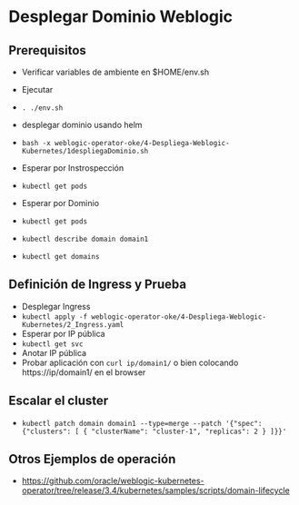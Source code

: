 # Desplegar Dominio Weblogic

## Prerequisitos
- Verificar variables de ambiente en $HOME/env.sh
- Ejecutar
- `. ./env.sh`

- desplegar dominio usando helm
- `bash -x weblogic-operator-oke/4-Despliega-Weblogic-Kubernetes/1despliegaDominio.sh`

- Esperar por Instrospección
- `kubectl get pods`
- Esperar por Dominio
- `kubectl get pods`
- `kubectl describe domain domain1`
- `kubectl get domains`

## Definición de Ingress y Prueba

- Desplegar Ingress
- `kubectl apply -f weblogic-operator-oke/4-Despliega-Weblogic-Kubernetes/2_Ingress.yaml`
- Esperar por IP pública
- `kubectl get svc`
- Anotar IP pública
- Probar aplicación con `curl ip/domain1/` o bien colocando  https://ip/domain1/ en el browser

## Escalar el cluster
- `kubectl patch domain domain1 --type=merge --patch '{"spec": {"clusters": [ { "clusterName": "cluster-1", "replicas": 2 } ]}}'`
## Otros Ejemplos de operación
- https://github.com/oracle/weblogic-kubernetes-operator/tree/release/3.4/kubernetes/samples/scripts/domain-lifecycle
